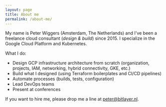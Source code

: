 ```yaml
---
layout: page
title: About me
permalink: /about-me/
---
```


My name is Peter Wiggers (Amsterdam, The Netherlands) and I've been a freelance cloud consultant (_design &amp; build_) since 2015. I specialize in the Google Cloud Platform and Kubernetes.

What I do:

- Design GCP infrastructure architecture from scratch (organization, projects, IAM, networking, hybrid connectivity, GKE, etc.)
- Build what I designed (using Terraform boilerplates and CI/CD pipelines)
- Automate processes (builds, tests, configuration)
- Lead DevOps teams
- Present at conferences

If you want to hire me, please drop me a line at peter@bitlayer.nl.
